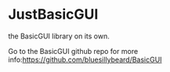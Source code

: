 # JustBasicGUI
the BasicGUI library on its own.

Go to the BasicGUI github repo for more info:https://github.com/bluesillybeard/BasicGUI

